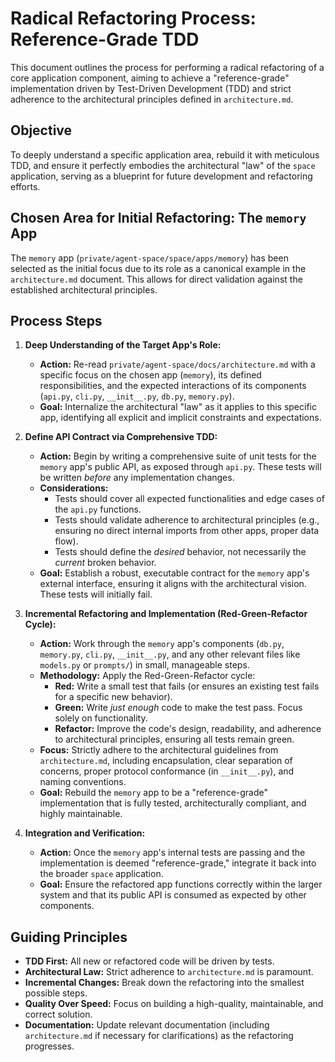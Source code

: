 # Radical Refactoring Process: Reference-Grade TDD

This document outlines the process for performing a radical refactoring of a core application component, aiming to achieve a "reference-grade" implementation driven by Test-Driven Development (TDD) and strict adherence to the architectural principles defined in `architecture.md`.

## Objective

To deeply understand a specific application area, rebuild it with meticulous TDD, and ensure it perfectly embodies the architectural "law" of the `space` application, serving as a blueprint for future development and refactoring efforts.

## Chosen Area for Initial Refactoring: The `memory` App

The `memory` app (`private/agent-space/space/apps/memory`) has been selected as the initial focus due to its role as a canonical example in the `architecture.md` document. This allows for direct validation against the established architectural principles.

## Process Steps

1.  **Deep Understanding of the Target App's Role:**
    *   **Action:** Re-read `private/agent-space/docs/architecture.md` with a specific focus on the chosen app (`memory`), its defined responsibilities, and the expected interactions of its components (`api.py`, `cli.py`, `__init__.py`, `db.py`, `memory.py`).
    *   **Goal:** Internalize the architectural "law" as it applies to this specific app, identifying all explicit and implicit constraints and expectations.

2.  **Define API Contract via Comprehensive TDD:**
    *   **Action:** Begin by writing a comprehensive suite of unit tests for the `memory` app's public API, as exposed through `api.py`. These tests will be written *before* any implementation changes.
    *   **Considerations:**
        *   Tests should cover all expected functionalities and edge cases of the `api.py` functions.
        *   Tests should validate adherence to architectural principles (e.g., ensuring no direct internal imports from other apps, proper data flow).
        *   Tests should define the *desired* behavior, not necessarily the *current* broken behavior.
    *   **Goal:** Establish a robust, executable contract for the `memory` app's external interface, ensuring it aligns with the architectural vision. These tests will initially fail.

3.  **Incremental Refactoring and Implementation (Red-Green-Refactor Cycle):**
    *   **Action:** Work through the `memory` app's components (`db.py`, `memory.py`, `cli.py`, `__init__.py`, and any other relevant files like `models.py` or `prompts/`) in small, manageable steps.
    *   **Methodology:** Apply the Red-Green-Refactor cycle:
        *   **Red:** Write a small test that fails (or ensures an existing test fails for a specific new behavior).
        *   **Green:** Write *just enough* code to make the test pass. Focus solely on functionality.
        *   **Refactor:** Improve the code's design, readability, and adherence to architectural principles, ensuring all tests remain green.
    *   **Focus:** Strictly adhere to the architectural guidelines from `architecture.md`, including encapsulation, clear separation of concerns, proper protocol conformance (in `__init__.py`), and naming conventions.
    *   **Goal:** Rebuild the `memory` app to be a "reference-grade" implementation that is fully tested, architecturally compliant, and highly maintainable.

4.  **Integration and Verification:**
    *   **Action:** Once the `memory` app's internal tests are passing and the implementation is deemed "reference-grade," integrate it back into the broader `space` application.
    *   **Goal:** Ensure the refactored app functions correctly within the larger system and that its public API is consumed as expected by other components.

## Guiding Principles

*   **TDD First:** All new or refactored code will be driven by tests.
*   **Architectural Law:** Strict adherence to `architecture.md` is paramount.
*   **Incremental Changes:** Break down the refactoring into the smallest possible steps.
*   **Quality Over Speed:** Focus on building a high-quality, maintainable, and correct solution.
*   **Documentation:** Update relevant documentation (including `architecture.md` if necessary for clarifications) as the refactoring progresses.
